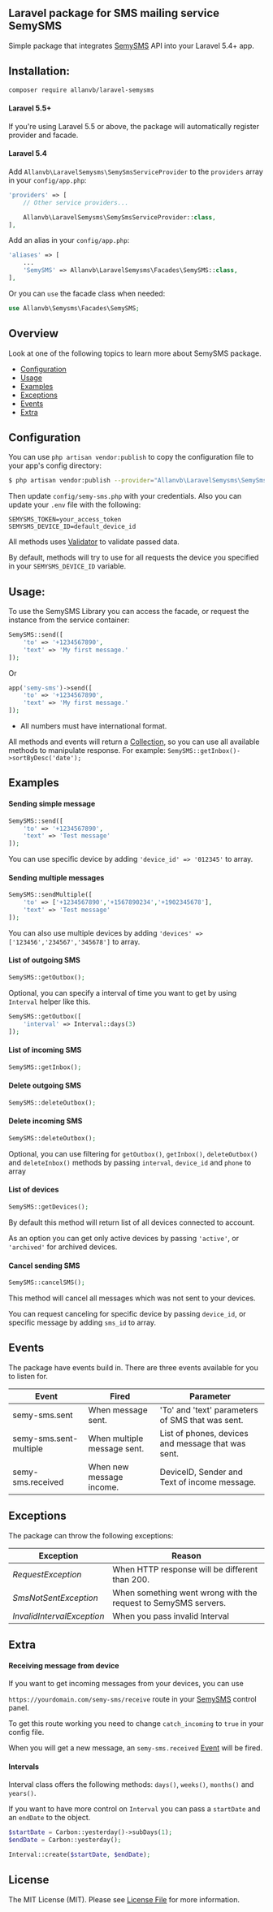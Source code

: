 
## Laravel package for SMS mailing service SemySMS

Simple package that integrates [SemySMS](http:/semysms.net) API into your Laravel 5.4+ app.

## Installation:

```bash
composer require allanvb/laravel-semysms
```

#### Laravel 5.5+

If you're using Laravel 5.5 or above, the package will automatically register provider and facade.

#### Laravel 5.4

Add `Allanvb\LaravelSemysms\SemySmsServiceProvider` to the `providers` array in your `config/app.php`:

```php
'providers' => [
    // Other service providers...

    Allanvb\LaravelSemysms\SemySmsServiceProvider::class,
],
```

Add an alias in your `config/app.php`:

```php
'aliases' => [
    ...
    'SemySMS' => Allanvb\LaravelSemysms\Facades\SemySMS::class,
],
```

Or you can `use` the facade class when needed:

```php
use Allanvb\Semysms\Facades\SemySMS;
```

## Overview

Look at one of the following topics to learn more about SemySMS package.

* [Configuration](#configuration)
* [Usage](#usage)
* [Examples](#examples)
* [Exceptions](#exceptions)
* [Events](#events)
* [Extra](#extra)

## Configuration

You can use `php artisan vendor:publish` to copy the configuration file to your app's config directory:

```sh
$ php artisan vendor:publish --provider="Allanvb\LaravelSemysms\SemySmsServiceProvider" --tag="config"
```

Then update `config/semy-sms.php` with your credentials. Also you can update your `.env` file with the following:

```dotenv
SEMYSMS_TOKEN=your_access_token
SEMYSMS_DEVICE_ID=default_device_id
```
All methods uses [Validator](https://laravel.com/docs/validation) to validate passed data. 

By default, methods will try to use for all requests the device you specified in your `SEMYSMS_DEVICE_ID` variable.

## Usage:

To use the SemySMS Library you can access the facade, or request the instance from the service container:

```php
SemySMS::send([
    'to' => '+1234567890',
    'text' => 'My first message.'
]);
```

Or

```php
app('semy-sms')->send([
    'to' => '+1234567890',
    'text' => 'My first message.'
]);
```
* All numbers must have international format.

All methods and events will return a [Collection](https://laravel.com/docs/collections), so you can use all available methods to manipulate response.
For example: `SemySMS::getInbox()->sortByDesc('date');`

## Examples

#### Sending simple message

```php
SemySMS::send([
    'to' => '+1234567890',
    'text' => 'Test message'
]);
```

You can use specific device by adding `'device_id' => '012345'` to array.

#### Sending multiple messages

```php
SemySMS::sendMultiple([
    'to' => ['+1234567890','+1567890234','+1902345678'],
    'text' => 'Test message'
]);
```

You can also use multiple devices by adding `'devices' => ['123456','234567','345678']` to array.

#### List of outgoing SMS

```php
SemySMS::getOutbox();
```

Optional, you can specify a interval of time you want to get by using `Interval` helper like this.

```php
SemySMS::getOutbox([
    'interval' => Interval::days(3)
]);
```

#### List of incoming SMS

```php
SemySMS::getInbox();
```

#### Delete outgoing SMS
```php
SemySMS::deleteOutbox();
```

#### Delete incoming SMS
```php
SemySMS::deleteOutbox();
```

Optional, you can use filtering for `getOutbox()`, `getInbox()`, `deleteOutbox()` and `deleteInbox()` methods by passing `interval`, `device_id` and `phone` to array

#### List of devices

```php
SemySMS::getDevices();
```

By default this method will return list of all devices connected to account.

As an option you can get only active devices by passing `'active'`, or `'archived'` for archived devices.

#### Cancel sending SMS

```php
SemySMS::cancelSMS();
```

This method will cancel all messages which was not sent to your devices.

You can request canceling for specific device by passing `device_id`, or specific message by adding `sms_id` to array.


## Events

The package have events build in. There are three events available for you to listen for. 

| Event                   | Fired                          | Parameter                                          |
| ----------------------- | ------------------------------ | -------------------------------------------------- |
| semy-sms.sent           | When message sent.             | 'To' and 'text' parameters of SMS that was sent.   |
| semy-sms.sent-multiple  | When multiple message sent.    | List of phones, devices and message that was sent. |
| semy-sms.received       | When new message income.       | DeviceID, Sender and Text of income message.       |

## Exceptions

The package can throw the following exceptions:

| Exception                    | Reason                                                                             |
| ---------------------------- | ---------------------------------------------------------------------------------- |
| *RequestException*           | When HTTP response will be different than 200.                                     |
| *SmsNotSentException*        | When something went wrong with the request to SemySMS servers.                     |
| *InvalidIntervalException*   | When you pass invalid Interval                                              |

## Extra

#### Receiving message from device

If you want to get incoming messages from your devices, you can use 

`https://yourdomain.com/semy-sms/receive` route in your [SemySMS](https://semysms.net) control panel.

To get this route working you need to change `catch_incoming` to `true` in your config file.

When you will get a new message, an `semy-sms.received` [Event](https://laravel.com/docs/events) will be fired.

#### Intervals

Interval class offers the following methods: `days()`, `weeks()`, `months()` and `years()`.

If you want to have more control on `Interval` you can pass a `startDate` and an `endDate` to the object.

```php
$startDate = Carbon::yesterday()->subDays(1);
$endDate = Carbon::yesterday();

Interval::create($startDate, $endDate);
```

## License

The MIT License (MIT). Please see [License File](LICENCE) for more information.
